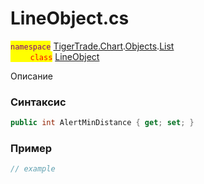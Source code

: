 
# LineObject.cs
<mark style="color:purple;">`namespace`</mark> [TigerTrade.Chart](../../../../../TigerTrade.Chart.md).[Objects](../../../../../TigerTrade.Chart/Objects.md).[List](../../../../../TigerTrade.Chart/Objects/List.md)  
<mark style="color:red;">&nbsp;&nbsp;&nbsp;&nbsp;&nbsp;&nbsp;&nbsp;&nbsp;`class`</mark> [LineObject](../../LineObject.cs.md)

Описание

### Синтаксис
```csharp
public int AlertMinDistance { get; set; }
```
### Пример  
```csharp
// example
```
